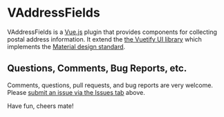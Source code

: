 # VAddressFields

VAddressFields is a [Vue.js](https://vuejs.org) plugin that provides components for collecting postal address information. 
It extend the [the Vuetify UI library](https://vuetifyjs.com) which implements the [Material design standard](https://material.io).

## Questions, Comments, Bug Reports, etc.

Comments, questions, pull requests, and bug reports are very welcome.
Please [submit an issue via the Issues tab](https://github.com/Dinuz/v-address-fields/issues) above.

Have fun, cheers mate!
